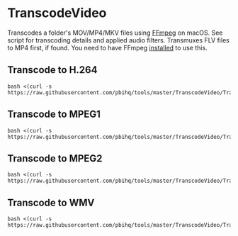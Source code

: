 # TranscodeVideo

Transcodes a folder's MOV/MP4/MKV files using [FFmpeg][4] on macOS. See script for transcoding details and applied audio filters. Transmuxes FLV files to MP4 first, if found. You need to have FFmpeg [installed][5] to use this.

## Transcode to H.264

    bash <(curl -s https://raw.githubusercontent.com/pbihq/tools/master/TranscodeVideo/TranscodeVideoH264.sh)

## Transcode to MPEG1

    bash <(curl -s https://raw.githubusercontent.com/pbihq/tools/master/TranscodeVideo/TranscodeVideoMPEG1.sh)

## Transcode to MPEG2

    bash <(curl -s https://raw.githubusercontent.com/pbihq/tools/master/TranscodeVideo/TranscodeVideoMPEG2.sh)

## Transcode to WMV

    bash <(curl -s https://raw.githubusercontent.com/pbihq/tools/master/TranscodeVideo/TranscodeVideoWMV.sh)

[4]: https://ffmpeg.org/
[5]: https://trac.ffmpeg.org/wiki/CompilationGuide/MacOSX
